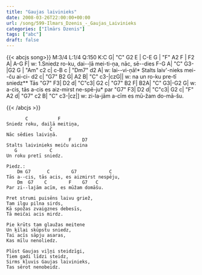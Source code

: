 ```yaml
---
title: "Gaujas laivinieks"
date: 2008-03-26T22:00:00+00:00
url: /song/599-Ilmars_Dzenis_-_Gaujas_Laivinieks
categories: ["Ilmārs Dzenis"]
tags: ["abc"]
draft: false
---
```

{{< abcjs song>}}
M:3/4
L:1/4
Q:150
K:C
G| "C" G2 E | C-E G | "F" A2 F | F2 A| A-G F|
w: 1.Sniedz ro-ku, dai--ļā mei-ti-ņa, nāc, sē--dies
F-G A| "C" G3-|G2 G | "Am" c2 c| c-B c | "Dm7" d2 A|
w: lai--vi-ņā!* Stalts laiv'-nieks mei--ču ai-ci-
d2 c| "G7" B2 G| A2 B| "C" c3-|czG||
w: na un ro-ku pre-tī sniedz** Tās
"G7" F3| D2 d| "C"c3| G2 c| "G7" B2 F| B2A| "C" G3|-G2 G|
w: a-cis, tās a-cis es aiz-mirst ne-spē-ju* par
"G7" F3| D2 d| "C"c3| G2 c| "F" A2 d| "G7" c2 B| "C" c3-|cz|]
w: zi-la-jām a-cīm es mū-žam do-mā-šu.

{{< /abcjs >}}
```text
       C           F
Sniedz roku, daiļā meitiņa,
                C
Nāc sēdies laiviņā.
                       F    D7
Stalts laivinieks meiču aicina
   G            C
Un roku pretī sniedz.

Piedz.:
    Dm G7      C        G7            C
Tās a--cis, tās acis, es aizmirst nespēju,
    Dm  G7    C        F    G7   C
Par zi--lajām acīm, es mūžam domāšu.

Pret strumi puisēns laivu griež,
Tam ilgu pilna sirds,
Kā spožas zvaigznes debesīs,
Tā meičai acis mirdz.

Pie krūts tam glaužas meitene
Un ķīlai skūpstu sniedz,
Tai acīs sāpju asaras,
Kas mīlu nenoliedz.

Plūst Gaujas viļņi steidzīgi,
Tiem gadi līdzi steidz,
Sirms kļuvis Gaujas laivinieks,
Tas sērot nenobeidz.
```